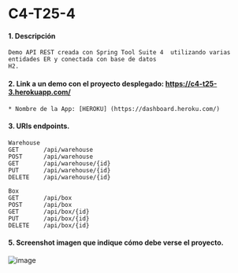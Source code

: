 # C4-T25-4

#### 1. Descripción
```
Demo API REST creada con Spring Tool Suite 4  utilizando varias entidades ER y conectada con base de datos 
H2.
```

#### 2. Link a un demo con el proyecto desplegado: https://c4-t25-3.herokuapp.com/

```
* Nombre de la App: [HEROKU] (https://dashboard.heroku.com/)
```
#### 3. URIs endpoints.
```
Warehouse
GET       /api/warehouse
POST      /api/warehouse
GET       /api/warehouse/{id}
PUT       /api/warehouse/{id}
DELETE    /api/warehouse/{id}

Box
GET       /api/box
POST      /api/box
GET       /api/box/{id}
PUT       /api/box/{id}
DELETE    /api/box/{id}
```

#### 5. Screenshot imagen que indique cómo debe verse el proyecto.
![image](https://user-images.githubusercontent.com/55554433/185193344-ff66680a-0c53-4a46-a94a-bd0c337c814a.png)
